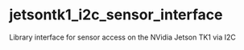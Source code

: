 # jetsontk1_i2c_sensor_interface
Library interface for sensor access on the NVidia Jetson TK1 via I2C
